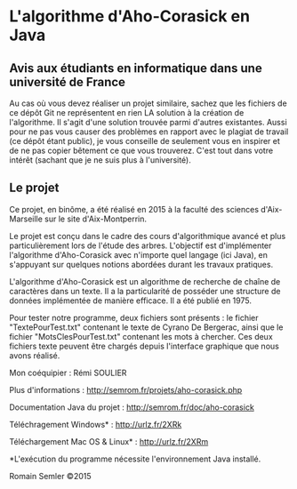 # L'algorithme d'Aho-Corasick en Java   
## Avis aux étudiants en informatique dans une université de France
Au cas où vous devez réaliser un projet similaire, sachez que les fichiers de ce dépôt Git ne représentent en rien LA solution à la création de l'algorithme. Il s'agit d'une solution trouvée parmi d'autres existantes. Aussi pour ne pas vous causer des problèmes en rapport avec le plagiat de travail (ce dépôt étant public), je vous conseille de seulement vous en inspirer et de ne pas copier bêtement ce que vous trouverez. C'est tout dans votre intérêt (sachant que je ne suis plus à l'université).

## Le projet   
Ce projet, en binôme, a été réalisé en 2015 à la faculté des sciences d'Aix-Marseille sur le site d'Aix-Montperrin.   

Le projet est conçu dans le cadre des cours d'algorithmique avancé et plus particulièrement lors de l'étude des arbres. L'objectif est d'implémenter l'algorithme d'Aho-Corasick avec n'importe quel langage (ici Java), en s'appuyant sur quelques notions abordées durant les travaux pratiques. 

L'algorithme d'Aho-Corasick est un algorithme de recherche de chaîne de caractères dans un texte. Il a la particularité de posséder une structure de données implémentée de manière efficace. Il a été publié en 1975.

Pour tester notre programme, deux fichiers sont présents : le fichier "TextePourTest.txt" contenant le texte de Cyrano De Bergerac, ainsi que le fichier "MotsClesPourTest.txt" contenant les mots à chercher. Ces deux fichiers texte peuvent être chargés depuis l'interface graphique que nous avons réalisé.

Mon coéquipier : Rémi SOULIER

Plus d'informations : http://semrom.fr/projets/aho-corasick.php

Documentation Java du projet : http://semrom.fr/doc/aho-corasick

Téléchragement Windows* : http://urlz.fr/2XRk

Téléchargement Mac OS & Linux* : http://urlz.fr/2XRm

*L'exécution du programme nécessite l'environnement Java installé.

Romain Semler ©2015
